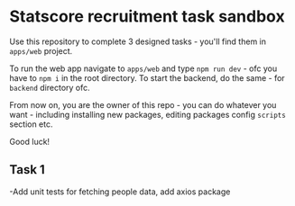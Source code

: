 # Statscore recruitment task sandbox

Use this repository to complete 3 designed tasks - you'll find them in `apps/web` project.

To run the web app navigate to `apps/web` and type `npm run dev` - ofc you have to `npm i` in the root directory. To start the backend, do the same - for `backend` directory ofc.

From now on, you are the owner of this repo - you can do whatever you want - including installing new packages, editing packages config `scripts` section etc.

Good luck!

## Task 1
-Add unit tests for fetching people data, add axios package
